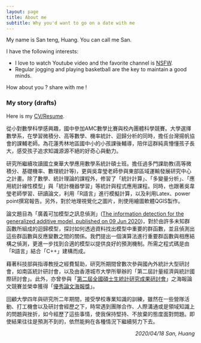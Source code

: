 ```yaml
---
layout: page
title: About me
subtitle: Why you'd want to go on a date with me
---
```


My name is San teng, Huang. You can call me San.  

I have the following interests:

- I love to watch Youtube video and the favorite channel is [NSFW](https://www.youtube.com/channel/UCj_z-Zeqk8LfwVxx0MUdL-Q).
- Regular jogging and playing basketball are the key to maintain a good minds.

How about you ? share with me !

### My story (drafts)

Here is my [CV/Resume](https://www.cakeresume.com/610611105?locale=zh-TW).

從小對數學科學感興趣，國中參加AMC數學比賽與校內團體科學競賽。大學選擇數學系，在學習微積分、高等數學、機率統計、迴歸分析的同時，擔任台灣揚帆協會的課輔老師。為花蓮秀林地區國中小的小孩課後輔導，陪伴這群純真懵懂孩子長大，感受孩子追求知識源源不絕的好奇心與動力。

研究所繼續攻讀國立東華大學應用數學系統計碩士班。擔任過多門課助教(高等微積分、基礎機率、數理統計等)，更與吳韋瑩老師參與東部區域運輸發展研究中心之計畫。除了數學、統計理論的課程外，修習了「統計計算」、「多變量分析」、「應用統計線性模型」與「統計機器學習」等統計與程式應用課程。同時，也跟著吳韋瑩老師學習、研讀論文，利用「R語言」進行模擬計算，以及利用Latex、power point撰寫報告。另外，對於地理視覺化之圖片，則使用繪圖軟體QGIS製作。

論文題目為「廣義可加模型之訊息偵測」([The information detection for the generalized additive model, published on 09 Jun 2020](https://www.tandfonline.com/doi/abs/10.1080/00949655.2020.1774883))，對於由許多未知群函數所組成的迴歸模型，探討如何透過資料找出模型中重要的群函數，並且偵測出這些群函數與反應變數之間的關係。我們提出一個演算法進行重要群函數與相應結構之偵測，更進一步找到合適的模型以提供良好的預測機制。所需之程式碼是由「R語言」結合「C++」建構而成。

藉著科技部與指導教授之經費幫助，研究所期間曾數次參與國內外統計大型研討會，如南區統計研討會，以及由香港城市大學所舉辦的「第二屆計量經濟與統計國際研討會」。此外，亦曾參與「[第二屆全國碩士生統計研究成果研討會](https://sites.google.com/gapp.nthu.edu.tw/2019statconf/)」之海報論文競賽並榮幸獲得「[優秀論文海報獎](https://drive.google.com/file/d/1jycxf_MA6B48830bQ3moQRTsqDe0ebGC/view)」。

回顧大學四年與研究所二年期間，接受學校專業知識的訓練，雖然在一些營隊活動、打工機會以及研討會經歷之下，時常遇到團隊合作、人際溝通或是領域知識上的問題與挫折，如今經歷了這些事情，使我保持堅持、不放棄的態度面對問題。即使結果往往是預測不到的，依然能夠在各種情況下繼續努力下去。

<p align="right"><I>2020/04/18 San, Huang</I></p>